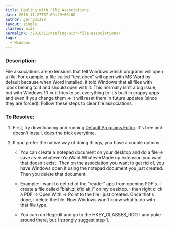 ```yaml
---
title: Dealing With File Associations
date: 2016-11-27T07:09:29+00:00
author: gerryw1389
layout: single
classes: wide
permalink: /2016/11/dealing-with-file-associations/
tags:
  - Windows
---
```

<!--more-->

### Description:

File associations are extensions that tell Windows which programs will open a file. For example, a file called &#8220;test.docx&#8221; will open with MS Word by default because when Word installed, it told Windows that all files with .docx belong to it and should open with it. This normally isn't a big issue, but with Windows 10 => it tries to set everything to it's built in crappy apps and even if you change them => it will reset them in future updates (since they are forced). Follow these steps to clear file associations.

### To Resolve:

1. First, try downloading and running [Default Programs Editor](https://defaultprogramseditor.com/). It's free and doesn't install, does the trick everytime.

2. If you prefer the native way of doing things, you have a couple options:

   - You can create a notepad document on your desktop and do a file => save as => whateverYouWant.WhateverMade up extension you want that doesn't exist. Then on the association you want to get rid of, you have Windows open it using the notepad document you just created. Then you delete that document.

   - Example: I want to get rid of the &#8220;reader&#8221; app from opening PDF's. I create a file called &#8220;blah.zl;kfjdlak;j&#8221; on my desktop. I then right click a PDF => Open With => Point to the file I just created. Once that's done, I delete the file. Now Windows won't know what to do with that file type.

   - You can run Regedit and go to the HKEY_CLASSES_ROOT and poke around there, but I strongly suggest step 1.